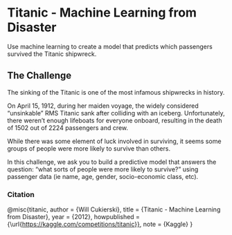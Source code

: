 # Titanic - Machine Learning from Disaster
Use machine learning to create a model that predicts which passengers survived the Titanic shipwreck.

## The Challenge
The sinking of the Titanic is one of the most infamous shipwrecks in history.

On April 15, 1912, during her maiden voyage, the widely considered “unsinkable” RMS Titanic sank after colliding with an iceberg. Unfortunately, there weren’t enough lifeboats for everyone onboard, resulting in the death of 1502 out of 2224 passengers and crew.

While there was some element of luck involved in surviving, it seems some groups of people were more likely to survive than others.

In this challenge, we ask you to build a predictive model that answers the question: “what sorts of people were more likely to survive?” using passenger data (ie name, age, gender, socio-economic class, etc).

### Citation
@misc{titanic,
    author = {Will Cukierski},
    title = {Titanic - Machine Learning from Disaster},
    year = {2012},
    howpublished = {\url{https://kaggle.com/competitions/titanic}},
    note = {Kaggle}
}
